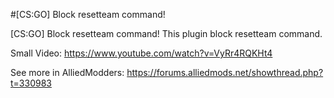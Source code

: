 #[CS:GO] Block resetteam command!

[CS:GO] Block resetteam command!
This plugin block resetteam command.

Small Video:
https://www.youtube.com/watch?v=VyRr4RQKHt4

See more in AlliedModders:
https://forums.alliedmods.net/showthread.php?t=330983
